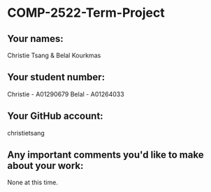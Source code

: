 # COMP-2522-Term-Project

## Your names:
Christie Tsang & Belal Kourkmas

## Your student number:
Christie - A01290679
Belal - A01264033

## Your GitHub account:
christietsang

## Any important comments you'd like to make about your work:
None at this time.